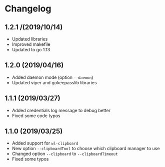 # Changelog
## 1.2.1 /(2019/10/14)
* Updated libraries
* Improved makefile
* Updated to go 1.13

## 1.2.0 (2019/04/16)
*   Added daemon mode (option `--daemon`)
*   Updated viper and gokeepasslib libraries

## 1.1.1 (2019/03/27)
*   Added credentials log message to debug better
*   Fixed some code typos

## 1.1.0 (2019/03/25)
*   Added support for `wl-clipboard`
*   New option `--clipboardTool` to choose which clipboard manager to use
*   Changed option `--clipboard` to `--clipboardTimeout`
*   Fixed some typos
